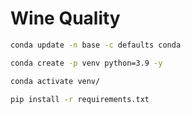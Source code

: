 # Wine Quality

```bash
conda update -n base -c defaults conda

conda create -p venv python=3.9 -y

conda activate venv/

pip install -r requirements.txt
```